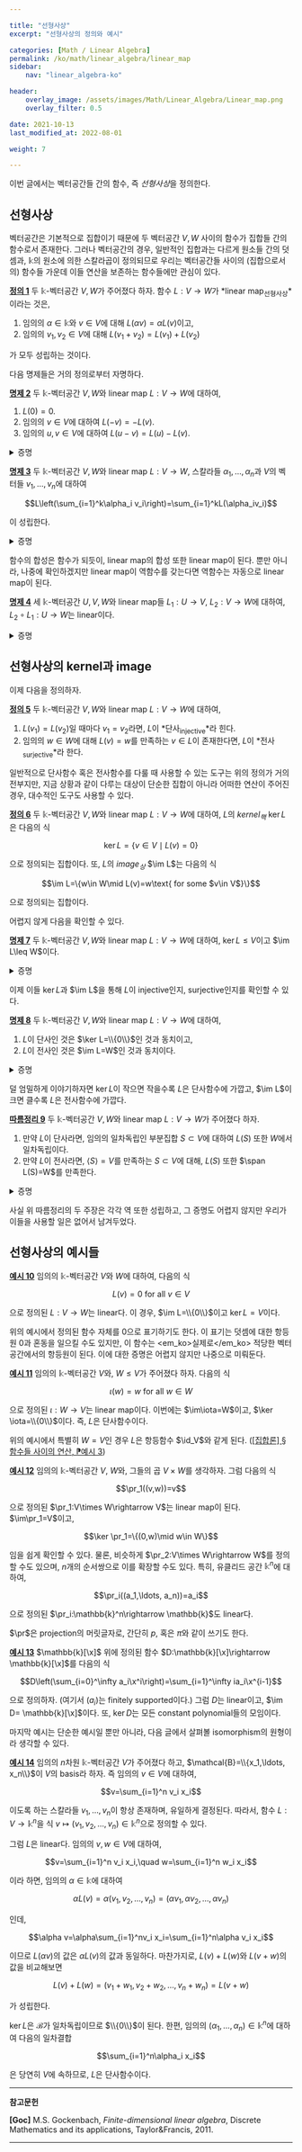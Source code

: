 ```yaml
---

title: "선형사상"
excerpt: "선형사상의 정의와 예시"

categories: [Math / Linear Algebra]
permalink: /ko/math/linear_algebra/linear_map
sidebar: 
    nav: "linear_algebra-ko"

header:
    overlay_image: /assets/images/Math/Linear_Algebra/Linear_map.png
    overlay_filter: 0.5

date: 2021-10-13
last_modified_at: 2022-08-01

weight: 7

---
```


이번 글에서는 벡터공간들 간의 함수, 즉 *선형사상*을 정의한다.

## 선형사상

벡터공간은 기본적으로 집합이기 때문에 두 벡터공간 $V,W$ 사이의 함수가 집합들 간의 함수로서 존재한다. 그러나 벡터공간의 경우, 일반적인 집합과는 다르게 원소들 간의 덧셈과, $\mathbb{k}$의 원소에 의한 스칼라곱이 정의되므로 우리는 벡터공간들 사이의 (집합으로서의) 함수들 가운데 이들 연산을 보존하는 함수들에만 관심이 있다.

<div class="definition" markdown="1">

<ins id="def1">**정의 1**</ins> 두 $\mathbb{k}$-벡터공간 $V,W$가 주어졌다 하자. 함수 $L:V\rightarrow W$가 *linear map<sub>선형사상</sub>*이라는 것은, 

1. 임의의 $\alpha\in\mathbb{k}$와 $v\in V$에 대해 $L(\alpha v)=\alpha L(v)$이고,
2. 임의의 $v_1,v_2\in V$에 대해 $L(v_1+v_2)=L(v_1)+L(v_2)$

가 모두 성립하는 것이다.

</div>

다음 명제들은 거의 정의로부터 자명하다.

<div class="proposition" markdown="1">

<ins id="prop2">**명제 2**</ins> 두 $\mathbb{k}$-벡터공간 $V,W$와 linear map $L:V\rightarrow W$에 대하여,

1. $L(0)=0$.
2. 임의의 $v\in V$에 대하여 $L(-v)=-L(v)$.
3. 임의의 $u,v\in V$에 대하여 $L(u-v)=L(u)-L(v)$.

</div>
<details class="proof" markdown="1">
<summary>증명</summary>

Linear map은 스칼라곱을 보존하므로, 첫 번째와 두 번째 주장은 각각 [§벡터공간, ⁋명제 2](/ko/math/linear_algebra/vector_spaces#prop2), 그리고 [§벡터공간, ⁋따름정리 3](/ko/math/linear_algebra/vector_spaces#cor3)의 결과이다. 이제 linear map이 벡터의 덧셈을 보존하는 것과, 둘째 주장으로부터

$$L(u-v)=L\bigl(u+(-v)\bigr)=L(u)+L(-v)=L(u)+\bigl(-L(v)\bigr)=L(u)-L(v)$$

가 되어 셋째 주장 또한 성립한다.

</details>

<div class="proposition" markdown="1">

<ins id="prop3">**명제 3**</ins> 두 $\mathbb{k}$-벡터공간 $V,W$와 linear map $L:V\rightarrow W$, 스칼라들 $\alpha_1,\ldots,\alpha_n$과 $V$의 벡터들 $v_1,\ldots, v_n$에 대하여

$$L\left(\sum_{i=1}^k\alpha_i v_i\right)=\sum_{i=1}^kL(\alpha_iv_i)$$

이 성립한다.

</div>
<details class="proof" markdown="1">
<summary>증명</summary>

$k$에 대한 귀납법에 의하여 자명하다.

</details>

함수의 합성은 함수가 되듯이, linear map의 합성 또한 linear map이 된다. 뿐만 아니라, 나중에 확인하겠지만 linear map이 역함수를 갖는다면 역함수는 자동으로 linear map이 된다. 

<div class="proposition" markdown="1">

<ins id="prop4">**명제 4**</ins> 세 $\mathbb{k}$-벡터공간 $U,V,W$와 linear map들 $L_1:U\rightarrow V$, $L_2:V\rightarrow W$에 대하여, $L_2\circ L_1:U\rightarrow W$는 linear이다.

</div>
<details class="proof" markdown="1">
<summary>증명</summary>

임의의 $\alpha\in\mathbb{k}$, $u\in U$에 대하여

$$(L_2\circ L_1)(\alpha u)=L_2(L_1(\alpha u))=L_2(\alpha L_1(u))=\alpha(L_2(L_1(u)))=\alpha(L_2\circ L_1)(u)$$

비슷하게, 벡터들 사이의 합에 대해서도 $(L_2\circ L_1)(u_1+u_2)=(L_2\circ L_1)(u_1)+(L_2\circ L_1)(u_2)$가 성립하는 것을 증명할 수 있다. 
</details>

## 선형사상의 kernel과 image

이제 다음을 정의하자.

<div class="definition" markdown="1">

<ins id="def5">**정의 5**</ins> 두 $\mathbb{k}$-벡터공간 $V,W$와 linear map $L:V\rightarrow W$에 대하여,

1. $L(v_1)=L(v_2)$일 때마다 $v_1=v_2$라면, $L$이 *단사<sub>injective</sub>*라 힌다.
2. 임의의 $w\in W$에 대해 $L(v)=w$를 만족하는 $v\in L$이 존재한다면, $L$이 *전사<sub>surjective</sub>*라 한다. 

</div>

일반적으로 단사함수 혹은 전사함수를 다룰 때 사용할 수 있는 도구는 위의 정의가 거의 전부지만, 지금 상황과 같이 다루는 대상이 단순한 집합이 아니라 어떠한 연산이 주어진 경우, 대수적인 도구도 사용할 수 있다.

<div class="definition" markdown="1">

<ins id="def6">**정의 6**</ins> 두 $\mathbb{k}$-벡터공간 $V,W$와 linear map $L:V\rightarrow W$에 대하여, $L$의 *kernel<sub>핵</sub>* $\ker L$은 다음의 식

$$\ker L=\{v\in V\mid L(v)=0\}$$

으로 정의되는 집합이다. 또, $L$의 *image<sub>상</sub>* $\im L$는 다음의 식

$$\im L=\{w\in W\mid L(v)=w\text{ for some $v\in V$}\}$$

으로 정의되는 집합이다.

</div>

어렵지 않게 다음을 확인할 수 있다.

<div class="proposition" markdown="1">

<ins id="prop7">**명제 7**</ins> 두 $\mathbb{k}$-벡터공간 $V,W$와 linear map $L:V\rightarrow W$에 대하여, $\ker L\leq V$이고 $\im L\leq W$이다.

</div>
<details class="proof" markdown="1">
<summary>증명</summary>

우선 $\ker L$은 $V$의 부분공간이다. 임의의 $\alpha\in\mathbb{k}$, $v\in\ker L$에 대하여

$$L(\alpha v)=\alpha L(v)=\alpha\cdot 0=0$$

이고, 마찬가지로 임의의 $v_1$, $v_2\in \ker L$에 대하여 

$$L(v_1+v_2)=L(v_1)+L(v_2)=0+0=0$$

이므로 $\alpha v\in\ker L$, $v_1+v_2\in\ker L$이 성립하기 때문이다.

이와 비슷하게, $\im L$은 $W$의 부분공간이다. 임의의 $w,w_1,w_2\in W$와 $\alpha\in\mathbb{k}$를 택해오면, 정의에 의해

$$L(v)=w,\quad L(v_1)=w_1,\quad L(v_2)=w_2$$

를 만족하는 $v,v_1,v_2\in V$가 존재하며 따라서

$$\alpha w=\alpha L(v)=L(\alpha v)\in\im L$$

그리고

$$w_1+w_2=L(v_1)+L(v_2)=L(v_1+v_2)\in \im L$$

이기 때문이다.

</details>

이제 이들 $\ker L$과 $\im L$을 통해 $L$이 injective인지, surjective인지를 확인할 수 있다.

<div class="proposition" markdown="1">

<ins id="prop8">**명제 8**</ins> 두 $\mathbb{k}$-벡터공간 $V,W$와 linear map $L:V\rightarrow W$에 대하여, 

1. $L$이 단사인 것은 $\ker L=\\{0\\}$인 것과 동치이고,
2. $L$이 전사인 것은 $\im L=W$인 것과 동치이다.

</div>
<details class="proof" markdown="1">
<summary>증명</summary>

둘째 주장은 동어반복이다.

만약 $L$이 단사라면 $L(v)=0$을 만족하는 $v$는 유일해야 하고, [명제 2](#prop2)에 의해 $0$은 이 식을 만족하므로 $\ker L=\\{0\\}$이어야 한다. 따라서 첫째 주장 중에서도 다음의 명제

> $\ker L=\\{0\\}\implies\text{$L$ injective}$

만 보이면 충분하다. $L(v_1)=L(v_2)$인 $v_1,v_2\in V$가 주어졌다 가정하자. 그럼 다시 [명제 3](#prop3)에 의하여,

$$0=L(v_1)-L(v_2)=L(v_1-v_2)$$

이므로 $v_1-v_2\in\ker L$이다. $\ker L=\\{0\\}$이므로, $v_1-v_2=0$이고 따라서 $L$은 단사가 된다.

</details>

덜 엄밀하게 이야기하자면 $\ker L$이 작으면 작을수록 $L$은 단사함수에 가깝고, $\im L$이 크면 클수록 $L$은 전사함수에 가깝다.

<div class="proposition" markdown="1">

<ins id="cor9">**따름정리 9**</ins> 두 $\mathbb{k}$-벡터공간 $V,W$와 linear map $L:V\rightarrow W$가 주어졌다 하자.

1. 만약 $L$이 단사라면, 임의의 일차독립인 부분집합 $S\subset V$에 대하여 $L(S)$ 또한 $W$에서 일차독립이다.
2. 만약 $L$이 전사라면, $\langle S\rangle=V$를 만족하는 $S\subset V$에 대해, $L(S)$ 또한 $\span L(S)=W$를 만족한다.

</div>
<details class="proof" markdown="1">
<summary>증명</summary>

1. $L(S)$의 원소들 $L(x_1),\ldots, L(x_k)$들에 대하여, 만일

    $$\sum_{i=1}^k\alpha_i L(x_i)=0$$

    라면, [명제 3](#prop3)에 의해

    $$0=L\left(\sum_{i=1}^k\alpha_ix_i\right)$$

    이므로, 앞선 명제에 의해 $\sum\alpha_ix_i=0$이어야 한다. 이제, $S$는 일차독립인 부분집합이므로, $\alpha_i=0$이 모든 $i$에 대해 성립한다.

2. 임의의 $w\in W$가 주어졌다 하자. 그럼 $\im L=W$이므로, 적당한 $v\in V$가 존재하여 $L(v)=w$이다. 한편, $\langle S\rangle=V$이므로 $v$를 $S$의 원소들의 일차결합

    $$v=\sum_{i=1}^n\alpha_ix_i$$
    
    으로 나타낼 수 있다. 양 변에 $L$을 취한 후 [명제 3](#prop3)을 적용하면
    
    $$w=L(v)=L\left(\sum_{i=1}^n\alpha_ix_i\right)=\sum_{i=1}^n\alpha_i L(x_i)$$
    
    가 성립한다. 즉 임의의 $w\in W$는 $L(S)$의 원소들의 일차결합으로 표현할 수 있다.
 
</details>

사실 위 따름정리의 두 주장은 각각 역 또한 성립하고, 그 증명도 어렵지 않지만 우리가 이들을 사용할 일은 없어서 남겨두었다.

## 선형사상의 예시들

<div class="example" markdown="1">

<ins id="ex10">**예시 10**</ins> 임의의 $\mathbb{k}$-벡터공간 $V$와 $W$에 대하여, 다음의 식

$$L(v)=0\text{ for all $v\in V$}$$

으로 정의된 $L:V\rightarrow W$는 linear다. 이 경우, $\im L=\\{0\\}$이고 $\ker L=V$이다.

</div>

위의 예시에서 정의된 함수 자체를 $0$으로 표기하기도 한다. 이 표기는 덧셈에 대한 항등원 $0$과 혼동을 일으킬 수도 있지만, 이 함수는 <em_ko>실제로</em_ko> 적당한 벡터공간에서의 항등원이 된다. 이에 대한 증명은 어렵지 않지만 나중으로 미뤄둔다.

<div class="example" markdown="1">

<ins id="ex11">**예시 11**</ins> 임의의 $\mathbb{k}$-벡터공간 $V$와, $W\leq V$가 주어졌다 하자. 다음의 식

$$\iota(w)=w\text{ for all $w\in W$}$$

으로 정의된 $\iota:W\rightarrow V$는 linear map이다. 이번에는 $\im\iota=W$이고, $\ker \iota=\\{0\\}$이다. 즉, $L$은 단사함수이다.

</div>

위의 예시에서 특별히 $W=V$인 경우 $L$은 항등함수 $\id_V$와 같게 된다. ([\[집합론\] §함수들 사이의 연산, ⁋예시 3](/ko/math/set_theory/operation_of_functions#ex3)) 

<div class="example" markdown="1">

<ins id="ex12">**예시 12**</ins> 임의의 $\mathbb{k}$-벡터공간 $V$, $W$와, 그들의 곱 $V\times W$를 생각하자. 그럼 다음의 식

$$\pr_1((v,w))=v$$

으로 정의된 $\pr_1:V\times W\rightarrow V$는 linear map이 된다. $\im\pr_1=V$이고, 

$$\ker \pr_1=\{(0,w)\mid w\in W\}$$

임을 쉽게 확인할 수 있다. 물론, 비슷하게 $\pr_2:V\times W\rightarrow W$를 정의할 수도 있으며, $n$개의 순서쌍으로 이를 확장할 수도 있다. 특히, 유클리드 공간 $\mathbb{k}^n$에 대하여, 

$$\pr_i((a_1,\ldots, a_n))=a_i$$

으로 정의된 $\pr_i:\mathbb{k}^n\rightarrow \mathbb{k}$도 linear다.

</div>

$\pr$은 projection의 머릿글자로, 간단히 $p$, 혹은 $\pi$와 같이 쓰기도 한다.

<div class="example" markdown="1">

<ins id="ex13">**예시 13**</ins> $\mathbb{k}[\x]$ 위에 정의된 함수 $D:\mathbb{k}[\x]\rightarrow \mathbb{k}[\x]$를 다음의 식

$$D\left(\sum_{i=0}^\infty a_i\x^i\right)=\sum_{i=1}^\infty ia_i\x^{i-1}$$

으로 정의하자. (여기서 $(a_i)$는 finitely supported이다.) 그럼 $D$는 linear이고, $\im D= \mathbb{k}[\x]$이다. 또, $\ker D$는 모든 constant polynomial들의 모임이다. 

</div>

마지막 예시는 단순한 예시일 뿐만 아니라, 다음 글에서 살펴볼 isomorphism의 원형이라 생각할 수 있다.

<div class="example" markdown="1">

<ins id="ex14">**예시 14**</ins> 임의의 $n$차원 $\mathbb{k}$-벡터공간 $V$가 주어졌다 하고, $\mathcal{B}=\\{x_1,\ldots, x_n\\}$이 $V$의 basis라 하자. 즉 임의의 $v\in V$에 대하여, 

$$v=\sum_{i=1}^n v_i x_i$$

이도록 하는 스칼라들 $v_1,\ldots, v_n$이 항상 존재하며, 유일하게 결정된다. 따라서, 함수 $L:V\rightarrow \mathbb{k}^n$을 식 $v\mapsto (v_1,v_2,\ldots, v_n)\in\mathbb{k}^n$으로 정의할 수 있다.

그럼 $L$은 linear다. 임의의 $v,w\in V$에 대하여,

$$v=\sum_{i=1}^n v_i x_i,\quad w=\sum_{i=1}^n w_i x_i$$

이라 하면, 임의의 $\alpha\in\mathbb{k}$에 대하여

$$\alpha L(v)=\alpha(v_1,v_2,\ldots,v_n)=(\alpha v_1,\alpha v_2,\ldots,\alpha v_n)$$

인데,

$$\alpha v=\alpha\sum_{i=1}^nv_i x_i=\sum_{i=1}^n\alpha v_i x_i$$

이므로 $L(\alpha v)$의 값은 $\alpha L(v)$의 값과 동일하다. 마찬가지로, $L(v)+L(w)$와 $L(v+w)$의 값을 비교해보면

$$L(v)+L(w)=(v_1+w_1,v_2+w_2,\ldots,v_n+w_n)=L(v+w)$$

가 성립한다.

$\ker L$은 $\mathcal{B}$가 일차독립이므로 $\\{0\\}$이 된다. 한편, 임의의 $(\alpha_1,\ldots,\alpha_n)\in\mathbb{k}^n$에 대하여 다음의 일차결합

$$\sum_{i=1}^n\alpha_i x_i$$

은 당연히 $V$에 속하므로, $L$은 단사함수이다. 

</div>


---

**참고문헌**

**[Goc]** M.S. Gockenbach, *Finite-dimensional linear algebra*, Discrete Mathematics and its applications, Taylor&Francis, 2011.

---
